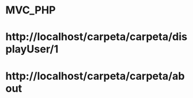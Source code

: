# MVC_PHP
# http://localhost/carpeta/carpeta/displayUser/1

# http://localhost/carpeta/carpeta/about